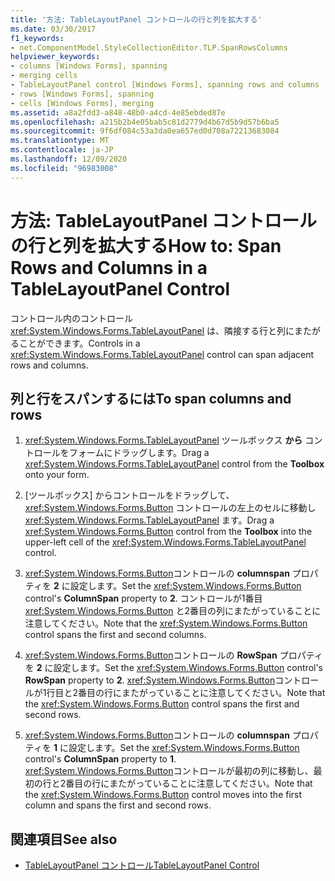 ```yaml
---
title: '方法: TableLayoutPanel コントロールの行と列を拡大する'
ms.date: 03/30/2017
f1_keywords:
- net.ComponentModel.StyleCollectionEditor.TLP.SpanRowsColumns
helpviewer_keywords:
- columns [Windows Forms], spanning
- merging cells
- TableLayoutPanel control [Windows Forms], spanning rows and columns
- rows [Windows Forms], spanning
- cells [Windows Forms], merging
ms.assetid: a8a2fdd3-a848-48b0-a4cd-4e85ebded87e
ms.openlocfilehash: a215b2b4e05bab5c81d2779d4b67d5b9d57b6ba5
ms.sourcegitcommit: 9f6df084c53a3da0ea657ed0d708a72213683084
ms.translationtype: MT
ms.contentlocale: ja-JP
ms.lasthandoff: 12/09/2020
ms.locfileid: "96983008"
---
```

# <a name="how-to-span-rows-and-columns-in-a-tablelayoutpanel-control"></a><span data-ttu-id="0f5d5-102">方法: TableLayoutPanel コントロールの行と列を拡大する</span><span class="sxs-lookup"><span data-stu-id="0f5d5-102">How to: Span Rows and Columns in a TableLayoutPanel Control</span></span>
<span data-ttu-id="0f5d5-103">コントロール内のコントロール <xref:System.Windows.Forms.TableLayoutPanel> は、隣接する行と列にまたがることができます。</span><span class="sxs-lookup"><span data-stu-id="0f5d5-103">Controls in a <xref:System.Windows.Forms.TableLayoutPanel> control can span adjacent rows and columns.</span></span>

## <a name="to-span-columns-and-rows"></a><span data-ttu-id="0f5d5-104">列と行をスパンするには</span><span class="sxs-lookup"><span data-stu-id="0f5d5-104">To span columns and rows</span></span>

1. <span data-ttu-id="0f5d5-105"><xref:System.Windows.Forms.TableLayoutPanel> ツールボックス **から** コントロールをフォームにドラッグします。</span><span class="sxs-lookup"><span data-stu-id="0f5d5-105">Drag a <xref:System.Windows.Forms.TableLayoutPanel> control from the **Toolbox** onto your form.</span></span>

2. <span data-ttu-id="0f5d5-106">[ツールボックス] からコントロールをドラッグして、 <xref:System.Windows.Forms.Button> コントロールの左上のセルに移動し <xref:System.Windows.Forms.TableLayoutPanel> ます。</span><span class="sxs-lookup"><span data-stu-id="0f5d5-106">Drag a <xref:System.Windows.Forms.Button> control from the **Toolbox** into the upper-left cell of the <xref:System.Windows.Forms.TableLayoutPanel> control.</span></span>

3. <span data-ttu-id="0f5d5-107"><xref:System.Windows.Forms.Button>コントロールの **columnspan** プロパティを **2** に設定します。</span><span class="sxs-lookup"><span data-stu-id="0f5d5-107">Set the <xref:System.Windows.Forms.Button> control's **ColumnSpan** property to **2**.</span></span> <span data-ttu-id="0f5d5-108">コントロールが1番目 <xref:System.Windows.Forms.Button> と2番目の列にまたがっていることに注意してください。</span><span class="sxs-lookup"><span data-stu-id="0f5d5-108">Note that the <xref:System.Windows.Forms.Button> control spans the first and second columns.</span></span>

4. <span data-ttu-id="0f5d5-109"><xref:System.Windows.Forms.Button>コントロールの **RowSpan** プロパティを **2** に設定します。</span><span class="sxs-lookup"><span data-stu-id="0f5d5-109">Set the <xref:System.Windows.Forms.Button> control's **RowSpan** property to **2**.</span></span> <span data-ttu-id="0f5d5-110"><xref:System.Windows.Forms.Button>コントロールが1行目と2番目の行にまたがっていることに注意してください。</span><span class="sxs-lookup"><span data-stu-id="0f5d5-110">Note that the <xref:System.Windows.Forms.Button> control spans the first and second rows.</span></span>

5. <span data-ttu-id="0f5d5-111"><xref:System.Windows.Forms.Button>コントロールの **columnspan** プロパティを **1** に設定します。</span><span class="sxs-lookup"><span data-stu-id="0f5d5-111">Set the <xref:System.Windows.Forms.Button> control's **ColumnSpan** property to **1**.</span></span> <span data-ttu-id="0f5d5-112"><xref:System.Windows.Forms.Button>コントロールが最初の列に移動し、最初の行と2番目の行にまたがっていることに注意してください。</span><span class="sxs-lookup"><span data-stu-id="0f5d5-112">Note that the <xref:System.Windows.Forms.Button> control moves into the first column and spans the first and second rows.</span></span>

## <a name="see-also"></a><span data-ttu-id="0f5d5-113">関連項目</span><span class="sxs-lookup"><span data-stu-id="0f5d5-113">See also</span></span>

- [<span data-ttu-id="0f5d5-114">TableLayoutPanel コントロール</span><span class="sxs-lookup"><span data-stu-id="0f5d5-114">TableLayoutPanel Control</span></span>](tablelayoutpanel-control-windows-forms.md)
